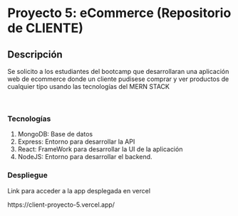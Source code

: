 <h1>Proyecto 5: eCommerce (Repositorio de CLIENTE)</h1>
<H2>Descripción</H2>
<p>Se solicito a los estudiantes del bootcamp que desarrollaran una aplicación web de ecommerce donde un cliente pudisese comprar y ver productos de cualquier típo usando las tecnologías del MERN STACK</p>
<br>
<h3>Tecnologías</h3>
<ol>
 <li>MongoDB: Base de datos</li>
 <li>Express: Entorno para desarrollar la API</li>
 <li>React: FrameWork para desarrollar la UI de la aplicación</li>
 <li>NodeJS: Entorno para desarrollar el backend.</li>
</ol>

<h3>Despliegue</h3>
<p>Link para acceder a la app desplegada en vercel</p>
https://client-proyecto-5.vercel.app/

